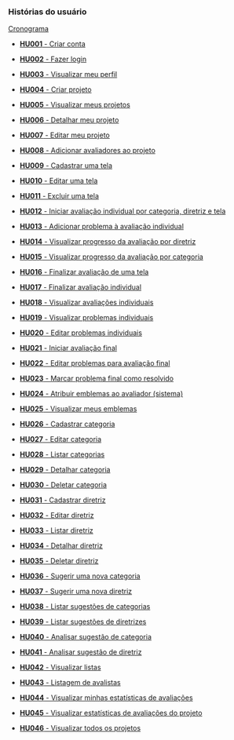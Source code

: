 ### Histórias do usuário

[Cronograma](./cronograma.md)

- [**HU001** - Criar conta](./hu-001/read.md)
- [**HU002** - Fazer login](./hu-002/read.md)
- [**HU003** - Visualizar meu perfil]()

- [**HU004** - Criar projeto](./hu-004/read.md)
- [**HU005** - Visualizar meus projetos](./hu-005/read.md)
- [**HU006** - Detalhar meu projeto](./hu-006/read.md)
- [**HU007** - Editar meu projeto]()
- [**HU008** - Adicionar avaliadores ao projeto]()
- [**HU009** - Cadastrar uma tela](./hu-009/read.md)
- [**HU010** - Editar uma tela]()
- [**HU011** - Excluir uma tela]()

- [**HU012** - Iniciar avaliação individual por categoria, diretriz e tela]()
- [**HU013** - Adicionar problema à avaliação individual]()
- [**HU014** - Visualizar progresso da avaliação por diretriz]()
- [**HU015** - Visualizar progresso da avaliação por categoria]()
- [**HU016** - Finalizar avaliação de uma tela]()
- [**HU017** - Finalizar avaliação individual]()
- [**HU018** - Visualizar avaliações individuais]()
- [**HU019** - Visualizar problemas individuais]()
- [**HU020** - Editar problemas individuais]()
- [**HU021** - Iniciar avaliação final]()
- [**HU022** - Editar problemas para avaliação final]()
- [**HU023** - Marcar problema final como resolvido]()

- [**HU024** - Atribuir emblemas ao avaliador (sistema)]()
- [**HU025** - Visualizar meus emblemas]()

- [**HU026** - Cadastrar categoria]()
- [**HU027** - Editar categoria]()
- [**HU028** - Listar categorias]()
- [**HU029** - Detalhar categoria]()
- [**HU030** - Deletar categoria]()

- [**HU031** - Cadastrar diretriz]()
- [**HU032** - Editar diretriz]()
- [**HU033** - Listar diretriz]()
- [**HU034** - Detalhar diretriz]()
- [**HU035** - Deletar diretriz]()

- [**HU036** - Sugerir uma nova categoria]()
- [**HU037** - Sugerir uma nova diretriz]()
- [**HU038** - Listar sugestões de categorias]()
- [**HU039** - Listar sugestões de diretrizes]()
- [**HU040** - Analisar sugestão de categoria]()
- [**HU041** - Analisar sugestão de diretriz]()
- [**HU042** - Visualizar listas]()

- [**HU043** - Listagem de avalistas]()

- [**HU044** - Visualizar minhas estatísticas de avaliações]()
- [**HU045** - Visualizar estatísticas de avaliações do projeto]()

- [**HU046** - Visualizar todos os projetos]()
